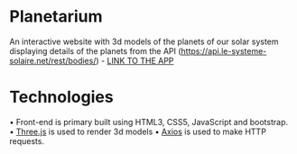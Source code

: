 # Planetarium
An interactive website with 3d models of the planets of our solar system displaying details of the planets from the API (https://api.le-systeme-solaire.net/rest/bodies/) - [LINK TO THE APP](https://archie252000.github.io/Planetarium/)

# Technologies
• Front-end is primary built using HTML3, CSS5, JavaScript and bootstrap.
• [Three.js](https://github.com/mrdoob/three.js/) is used to render 3d models
• [Axios](https://github.com/axios/axios) is used to make HTTP requests.
